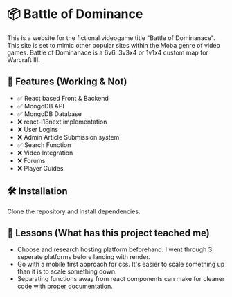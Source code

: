 # 📦 Battle of Dominance

This is a website for the fictional videogame title "Battle of Dominanace". This site is set to mimic other popular sites within the Moba genre of video games. Battle of Dominanace is a 6v6. 3v3x4 or 1v1x4 custom map for Warcraft III.

## 🚀 Features (Working & Not)

- ✅ React based Front & Backend
- ✅ MongoDB API
- ✅ MongoDB Database
- ❌ react-i18next implementation
- ❌ User Logins
- ❌ Admin Article Submission system
- ✅ Search Function
- ❌ Video Integration
- ❌ Forums
- ❌ Player Guides

## 🛠️ Installation

Clone the repository and install dependencies.


## 📖 Lessons (What has this project teached me)
- Choose and research hosting platform beforehand. I went through 3 seperate platforms before landing with render.
- Go with a mobile first approach for css. It's easier to scale something up than it is to scale something down.
- Separating functions away from react components can make for cleaner code with proper documentation.
